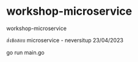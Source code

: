 # workshop-microservice
workshop-microservice

ส่งข้อสอบ microservice - neversitup 23/04/2023

go run main.go
